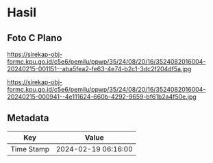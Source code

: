 # Hasil

## Foto C Plano

https://sirekap-obj-formc.kpu.go.id/c5e6/pemilu/ppwp/35/24/08/20/16/3524082016004-20240215-001151--aba5fea2-fe63-4e74-b2c1-3dc2f204df5a.jpg

https://sirekap-obj-formc.kpu.go.id/c5e6/pemilu/ppwp/35/24/08/20/16/3524082016004-20240215-000941--4e111624-660b-4292-9659-bf61b2a4f50e.jpg


## Metadata

| Key        | Value               |
| ---------- | ------------------- |
| Time Stamp | 2024-02-19 06:16:00 |



